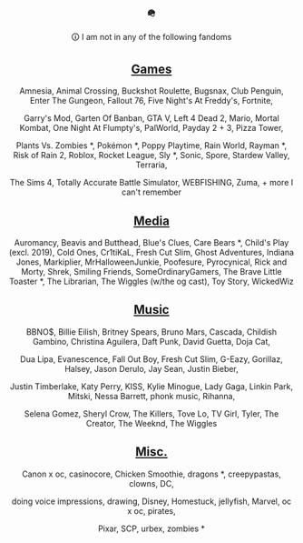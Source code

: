 <div align="center">

### 🪖

🛈 I am not in any of the following fandoms

## <ins>Games</ins>

Amnesia, Animal Crossing, Buckshot Roulette, Bugsnax, Club Penguin, Enter The Gungeon, Fallout 76, Five Night's At Freddy's, Fortnite,

Garry's Mod, Garten Of Banban, GTA V, Left 4 Dead 2, Mario, Mortal Kombat, One Night At Flumpty's, PalWorld, Payday 2 + 3, Pizza Tower,

Plants Vs. Zombies *, Pokémon *, Poppy Playtime, Rain World, Rayman *, Risk of Rain 2, Roblox, Rocket League, Sly *, Sonic, Spore, Stardew Valley, Terraria, 

The Sims 4, Totally Accurate Battle Simulator, WEBFISHING, Zuma, + more I can't remember

## <ins>Media</ins>

Auromancy, Beavis and Butthead, Blue's Clues, Care Bears *, Child's Play (excl. 2019), Cold Ones, Cr1tiKaL, Fresh Cut Slim, Ghost Adventures, Indiana Jones, Markiplier,
MrHalloweenJunkie, Poofesure, Pyrocynical, Rick and Morty, Shrek, Smiling Friends, SomeOrdinaryGamers, The Brave Little Toaster *, The Librarian, The Wiggles (w/the og cast), 
Toy Story, WickedWiz

## <ins>Music</ins>

BBNO$, Billie Eilish, Britney Spears, Bruno Mars, Cascada, Childish Gambino, Christina Aguilera, Daft Punk, David Guetta, Doja Cat,

Dua Lipa, Evanescence, Fall Out Boy, Fresh Cut Slim, G-Eazy, Gorillaz, Halsey, Jason Derulo, Jay Sean, Justin Bieber, 

Justin Timberlake, Katy Perry, KISS, Kylie Minogue, Lady Gaga, Linkin Park, Mitski, Nessa Barrett, phonk music, Rihanna, 

Selena Gomez, Sheryl Crow, The Killers, Tove Lo, TV Girl, Tyler, The Creator, The Weeknd, The Wiggles

## <ins>Misc.</ins>

Canon x oc, casinocore, Chicken Smoothie, dragons *, creepypastas, clowns, DC,

doing voice impressions, drawing, Disney, Homestuck, jellyfish, Marvel, oc x oc, pirates,

Pixar, SCP, urbex, zombies *
